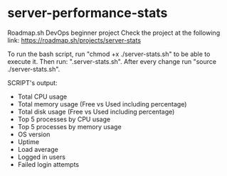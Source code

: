 # server-performance-stats
Roadmap.sh DevOps beginner project 
Check the project at the following link: 
https://roadmap.sh/projects/server-stats

To run the bash script, run "chmod +x ./server-stats.sh" to be able to execute it. 
Then run: ".server-stats.sh".
After every change run "source ./server-stats.sh". 

SCRIPT's output: 
- Total CPU usage
- Total memory usage (Free vs Used including percentage)
- Total disk usage (Free vs Used including percentage)
- Top 5 processes by CPU usage
- Top 5 processes by memory usage
- OS version
- Uptime
- Load average
- Logged in users
- Failed login attempts